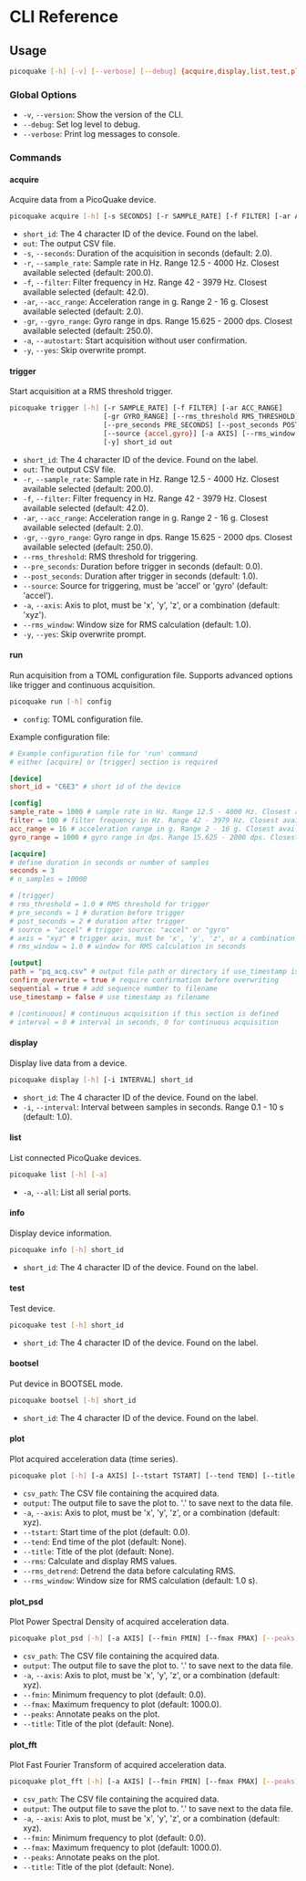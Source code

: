 # CLI Reference

## Usage

```bash
picoquake [-h] [-v] [--verbose] [--debug] {acquire,display,list,test,plot_psd,plot} ...
```

### Global Options

- `-v`, `--version`: Show the version of the CLI.
- `--debug`: Set log level to debug.
- `--verbose`: Print log messages to console.

### Commands

#### acquire

Acquire data from a PicoQuake device.

```bash
picoquake acquire [-h] [-s SECONDS] [-r SAMPLE_RATE] [-f FILTER] [-ar ACC_RANGE] [-gr GYRO_RANGE] [-a] [-y] short_id out
```

- `short_id`: The 4 character ID of the device. Found on the label.
- `out`: The output CSV file.
- `-s`, `--seconds`: Duration of the acquisition in seconds (default: 2.0).
- `-r`, `--sample_rate`: Sample rate in Hz. Range 12.5 - 4000 Hz. Closest available selected (default: 200.0).
- `-f`, `--filter`: Filter frequency in Hz. Range 42 - 3979 Hz. Closest available selected (default: 42.0).
- `-ar`, `--acc_range`: Acceleration range in g. Range 2 - 16 g. Closest available selected (default: 2.0).
- `-gr`, `--gyro_range`: Gyro range in dps. Range 15.625 - 2000 dps. Closest available selected (default: 250.0).
- `-a`, `--autostart`: Start acquisition without user confirmation.
- `-y`, `--yes`: Skip overwrite prompt.

#### trigger

Start acquisition at a RMS threshold trigger.

```bash
picoquake trigger [-h] [-r SAMPLE_RATE] [-f FILTER] [-ar ACC_RANGE]
                       [-gr GYRO_RANGE] [--rms_threshold RMS_THRESHOLD]
                       [--pre_seconds PRE_SECONDS] [--post_seconds POST_SECONDS]
                       [--source {accel,gyro}] [-a AXIS] [--rms_window RMS_WINDOW]
                       [-y] short_id out
```

- `short_id`: The 4 character ID of the device. Found on the label.
- `out`: The output CSV file.
- `-r`, `--sample_rate`: Sample rate in Hz. Range 12.5 - 4000 Hz. Closest available selected (default: 200.0).
- `-f`, `--filter`: Filter frequency in Hz. Range 42 - 3979 Hz. Closest available selected (default: 42.0).
- `-ar`, `--acc_range`: Acceleration range in g. Range 2 - 16 g. Closest available selected (default: 2.0).
- `-gr`, `--gyro_range`: Gyro range in dps. Range 15.625 - 2000 dps. Closest available selected (default: 250.0).
- `--rms_threshold`: RMS threshold for triggering.
- `--pre_seconds`: Duration before trigger in seconds (default: 0.0).
- `--post_seconds`: Duration after trigger in seconds (default: 1.0).
- `--source`: Source for triggering, must be 'accel' or 'gyro' (default: 'accel').
- `-a`, `--axis`: Axis to plot, must be 'x', 'y', 'z', or a combination (default: 'xyz').
- `--rms_window`: Window size for RMS calculation (default: 1.0).
- `-y`, `--yes`: Skip overwrite prompt.


#### run

Run acquisition from a TOML configuration file. Supports advanced options like trigger and continuous acquisition.

```bash
picoquake run [-h] config
```

- `config`: TOML configuration file.

Example configuration file:

```toml
# Example configuration file for 'run' command
# either [acquire] or [trigger] section is required

[device]
short_id = "C6E3" # short id of the device

[config]
sample_rate = 1000 # sample rate in Hz. Range 12.5 - 4000 Hz. Closest available selected.
filter = 100 # filter frequency in Hz. Range 42 - 3979 Hz. Closest available selected.
acc_range = 16 # acceleration range in g. Range 2 - 16 g. Closest available selected.
gyro_range = 1000 # gyro range in dps. Range 15.625 - 2000 dps. Closest available selected.

[acquire]
# define duration in seconds or number of samples
seconds = 3
# n_samples = 10000

# [trigger]
# rms_threshold = 1.0 # RMS threshold for trigger
# pre_seconds = 1 # duration before trigger
# post_seconds = 2 # duration after trigger
# source = "accel" # trigger source: "accel" or "gyro"
# axis = "xyz" # trigger axis, must be 'x', 'y', 'z', or a combination
# rms_window = 1.0 # window for RMS calculation in seconds

[output]
path = "pq_acq.csv" # output file path or directory if use_timestamp is true
confirm_overwrite = true # require confirmation before overwriting
sequential = true # add sequence number to filename
use_timestamp = false # use timestamp as filename

# [continuous] # continuous acquisition if this section is defined
# interval = 0 # interval in seconds, 0 for continuous acquisition
```

#### display

Display live data from a device.

```bash
picoquake display [-h] [-i INTERVAL] short_id
```

- `short_id`: The 4 character ID of the device. Found on the label.
- `-i`, `--interval`: Interval between samples in seconds. Range 0.1 - 10 s (default: 1.0).

#### list

List connected PicoQuake devices.

```bash
picoquake list [-h] [-a]
```

- `-a`, `--all`: List all serial ports.

#### info

Display device information.

```bash
picoquake info [-h] short_id
```

- `short_id`: The 4 character ID of the device. Found on the label.

#### test

Test device.

```bash
picoquake test [-h] short_id
```

- `short_id`: The 4 character ID of the device. Found on the label.

#### bootsel

Put device in BOOTSEL mode.

```bash
picoquake bootsel [-h] short_id
```

- `short_id`: The 4 character ID of the device. Found on the label.

#### plot

Plot acquired acceleration data (time series).

```bash
picoquake plot [-h] [-a AXIS] [--tstart TSTART] [--tend TEND] [--title TITLE] csv_path output
```

- `csv_path`: The CSV file containing the acquired data.
- `output`: The output file to save the plot to. '.' to save next to the data file.
- `-a`, `--axis`: Axis to plot, must be 'x', 'y', 'z', or a combination (default: xyz).
- `--tstart`: Start time of the plot (default: 0.0).
- `--tend`: End time of the plot (default: None).
- `--title`: Title of the plot (default: None).
- `--rms`: Calculate and display RMS values.
- `--rms_detrend`: Detrend the data before calculating RMS.
- `--rms_window`: Window size for RMS calculation (default: 1.0 s).

#### plot_psd

Plot Power Spectral Density of acquired acceleration data.

```bash
picoquake plot_psd [-h] [-a AXIS] [--fmin FMIN] [--fmax FMAX] [--peaks] [--title TITLE] csv_path output
```

- `csv_path`: The CSV file containing the acquired data.
- `output`: The output file to save the plot to. '.' to save next to the data file.
- `-a`, `--axis`: Axis to plot, must be 'x', 'y', 'z', or a combination (default: xyz).
- `--fmin`: Minimum frequency to plot (default: 0.0).
- `--fmax`: Maximum frequency to plot (default: 1000.0).
- `--peaks`: Annotate peaks on the plot.
- `--title`: Title of the plot (default: None).

#### plot_fft

Plot Fast Fourier Transform of acquired acceleration data.

```bash
picoquake plot_fft [-h] [-a AXIS] [--fmin FMIN] [--fmax FMAX] [--peaks] [--title TITLE] csv_path output
```

- `csv_path`: The CSV file containing the acquired data.
- `output`: The output file to save the plot to. '.' to save next to the data file.
- `-a`, `--axis`: Axis to plot, must be 'x', 'y', 'z', or a combination (default: xyz).
- `--fmin`: Minimum frequency to plot (default: 0.0).
- `--fmax`: Maximum frequency to plot (default: 1000.0).
- `--peaks`: Annotate peaks on the plot.
- `--title`: Title of the plot (default: None).
